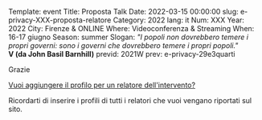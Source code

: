 Template: event
Title: Proposta Talk
Date: 2022-03-15 00:00:00
slug: e-privacy-XXX-proposta-relatore
Category: 2022
lang: it
Num: XXX
Year: 2022
City: Firenze & ONLINE
Where: Videoconferenza & Streaming
When: 16-17 giugno
Season: summer
Slogan: <i>"I popoli non dovrebbero temere i propri governi: sono i governi che dovrebbero temere i propri popoli."</i><br/><b>V (da John Basil Barnhill)</b>
previd: 2021W
prev: e-privacy-29e3quarti


Grazie

[Vuoi aggiungere il profilo per un relatore dell'intervento?](/e-privacy-XXX-proposta-relatore-add.html)

Ricordarti di inserire i profili di tutti i relatori che vuoi vengano riportati sul sito.
